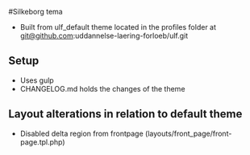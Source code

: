 #Silkeborg tema
* Built from ulf_default theme located in the profiles folder at git@github.com:uddannelse-laering-forloeb/ulf.git

## Setup
* Uses gulp
* CHANGELOG.md holds the changes of the theme

## Layout alterations in relation to default theme
* Disabled delta region from frontpage (layouts/front_page/front-page.tpl.php)

